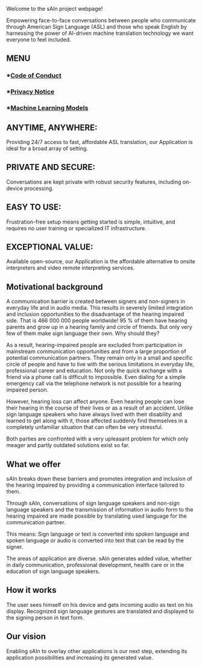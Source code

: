 Welcome to the sAIn project webpage!

Empowering face-to-face conversations between people who communicate through American Sign Language (ASL) and those who speak English by harnessing the power of AI-driven machine translation technology we want everyone to feel included.



## MENU

### *[Code of Conduct](CODE_OF_CONDUCT.md)
### *[Privacy Notice](PRIVACY_NOTICE.md)
### *[Machine Learning Models](ML.md)



## ANYTIME, ANYWHERE:
Providing 24/7 access to fast, affordable ASL translation, our Application is ideal for a broad array of setting.

## PRIVATE AND SECURE:
Conversations are kept private with robust security features, including on-device processing.

## EASY TO USE:
Frustration-free setup means getting started is simple, intuitive, and requires no user training or specialized IT infrastructure.

## EXCEPTIONAL VALUE:
Available open-source, our Application is the affordable alternative to onsite interpreters and video remote interpreting services.



## Motivational background

A communication barrier is created between signers and non-signers in everyday life and in audio media. This results in severely limited integration and inclusion opportunities to the disadvantage of the hearing impaired side. That is 466 000 000 people worldwide!
95 % of them have hearing parents and grow up in a hearing family and circle of friends. But only very few of them make sign language their own. Why should they?

As a result, hearing-impaired people are excluded from participation in mainstream communication opportunities and from a large proportion of potential communication partners. They remain only in a small and specific circle of people and have to live with the serious limitations in everyday life, professional career and education. Not only the quick exchange with a friend via a phone call is difficult to impossible. Even dialing for a simple emergency call via the telephone network is not possible for a hearing impaired person.

However, hearing loss can affect anyone. Even hearing people can lose their hearing in the course of their lives or as a result of an accident. Unlike sign language speakers who have always lived with their disability and learned to get along with it, those affected suddenly find themselves in a completely unfamiliar situation that can often be very stressful.

Both parties are confronted with a very upleasant problem for which only meager and partly outdated solutions exist so far.



## What we offer

sAIn breaks down these barriers and promotes integration and inclusion of the hearing impaired by providing a communication interface tailored to them. 

Through sAIn, conversations of sign language speakers and non-sign language speakers and the transmission of information in audio form to the hearing impaired are made possible by translating used language for the communication partner. 

This means: 
Sign language or text is converted into spoken language and spoken language or audio is converted into text that can be read by the signer.

The areas of application are diverse. sAIn generates added value, whether in daily communication, professional development, health care or in the education of sign language speakers.



## How it works

The user sees himself on his device and gets incoming audio as text on his display. Recognized sign language gestures are translated and displayed to the signing person in text form.



## Our vision

Enabling sAIn to overlay other applications is our next step, extending its application possibilities and increasing its generated value.
 